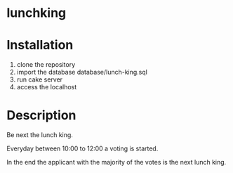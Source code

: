 # lunchking

# Installation

1. clone the repository
2. import the database database/lunch-king.sql
3. run cake server
4. access the localhost

# Description

Be next the lunch king.

Everyday between 10:00 to 12:00 a voting is started.

In the end the applicant with the majority of the votes is the next lunch king.
